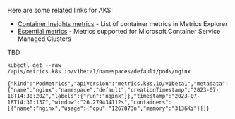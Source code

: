 Here are some related links for AKS:

- [Container Insights metrics](https://learn.microsoft.com/en-us/azure/azure-monitor/containers/container-insights-analyze#view-container-metrics-in-metrics-explorer) - List of container metrics in Metrics Explorer
- [Essential metrics](https://learn.microsoft.com/en-us/azure/azure-monitor/essentials/metrics-supported#microsoftcontainerservicemanagedclusters) - Metrics supported for Microsoft Container Service Managed Clusters

TBD 
```
kubectl get --raw /apis/metrics.k8s.io/v1beta1/namespaces/default/pods/nginx

{"kind":"PodMetrics","apiVersion":"metrics.k8s.io/v1beta1","metadata":{"name":"nginx","namespace":"default","creationTimestamp":"2023-07-18T14:30:20Z","labels":{"run":"nginx"}},"timestamp":"2023-07-18T14:30:13Z","window":"26.279434112s","containers":[{"name":"nginx","usage":{"cpu":"1267873n","memory":"3136Ki"}}]}
```
